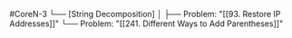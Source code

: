 #CoreN-3
└── [String Decomposition]
    │
    ├── Problem: "[[93. Restore IP Addresses]]"
    └── Problem: "[[241. Different Ways to Add Parentheses]]"